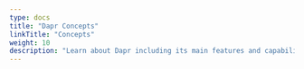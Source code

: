 ```yaml
---
type: docs
title: "Dapr Concepts"
linkTitle: "Concepts"
weight: 10
description: "Learn about Dapr including its main features and capabilities"
---
```


